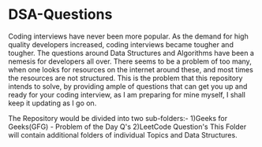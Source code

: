 # DSA-Questions
Coding interviews have never been more popular. As the demand for high quality developers increased, coding interviews became tougher and tougher. The questions around Data Structures and Algorithms have been a nemesis for developers all over. There seems to be a problem of too many, when one looks for resources on the internet around these, and most times the resources are not structured. This is the problem that this repository intends to solve, by providing ample of questions that can get you up and ready for your coding interview, as I am preparing for mine myself, I shall keep it updating as I go on.

The Repository would be divided into two sub-folders:-
1)Geeks for Geeks(GFG) - Problem of the Day Q's
2)LeetCode Question's This Folder will contain additional folders of individual Topics and Data Structures.                  
